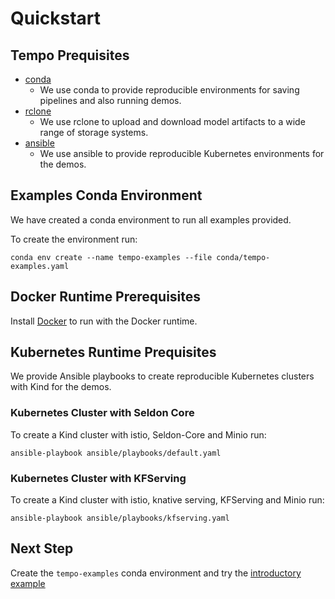 # Quickstart

## Tempo Prequisites


 * [conda](https://docs.conda.io/projects/conda/en/latest/user-guide/install/index.html)
    * We use conda to provide reproducible environments for saving pipelines and also running demos.
 * [rclone](https://rclone.org/install/)
    * We use rclone to upload and download model artifacts to a wide range of storage systems.
 * [ansible](https://www.ansible.com/)
    * We use ansible to provide reproducible Kubernetes environments for the demos.

## Examples Conda Environment

We have created a conda environment to run all examples provided.

To create the environment run:

```
conda env create --name tempo-examples --file conda/tempo-examples.yaml
```

## Docker Runtime Prerequisites

Install [Docker](https://www.docker.com/) to run with the Docker runtime.

## Kubernetes Runtime Prequisites

We provide Ansible playbooks to create reproducible Kubernetes clusters with Kind for the demos.


### Kubernetes Cluster with Seldon Core

To create a Kind cluster with istio, Seldon-Core and Minio run:

```
ansible-playbook ansible/playbooks/default.yaml
```

### Kubernetes Cluster with KFServing


To create a Kind cluster with istio, knative serving, KFServing and Minio run:


```
ansible-playbook ansible/playbooks/kfserving.yaml
```


## Next Step

Create the `tempo-examples` conda environment and try the [introductory example](../examples/introduction/README.html)